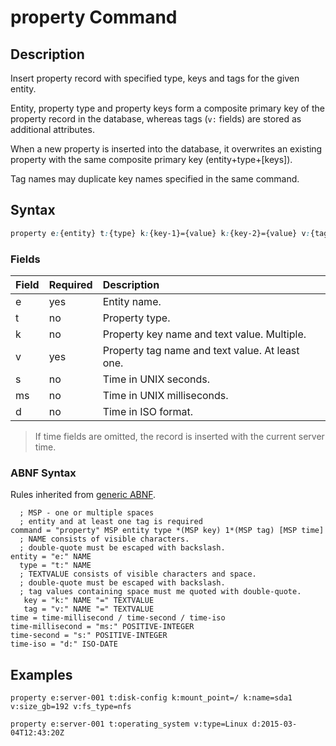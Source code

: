 # property Command

## Description

Insert property record with specified type, keys and tags for the given entity.

Entity, property type and property keys form a composite primary key of the property record in the database, whereas tags (`v:` fields) are stored as additional attributes.

When a new property is inserted into the database, it overwrites an existing property with the same composite primary key (entity+type+[keys]).

Tag names may duplicate key names specified in the same command.

## Syntax

```css
property e:{entity} t:{type} k:{key-1}={value} k:{key-2}={value} v:{tag-1}={text} v:{tag-2}={text} s:{seconds}
```

### Fields

| **Field** | **Required** | **Description** |
|:---|:---|:---|
| e         | yes          | Entity name. |
| t         | no           | Property type. |
| k         | no           | Property key name and text value. Multiple. |
| v         | yes           | Property tag name and text value. At least one. |
| s         | no           | Time in UNIX seconds. | 
| ms        | no           | Time in UNIX milliseconds. | 
| d         | no           | Time in ISO format. | 

> If time fields are omitted, the record is inserted with the current server time.

### ABNF Syntax

Rules inherited from [generic ABNF](generic-abnf.md).

```properties
  ; MSP - one or multiple spaces
  ; entity and at least one tag is required
command = "property" MSP entity type *(MSP key) 1*(MSP tag) [MSP time]
  ; NAME consists of visible characters. 
  ; double-quote must be escaped with backslash.
entity = "e:" NAME
  type = "t:" NAME
  ; TEXTVALUE consists of visible characters and space. 
  ; double-quote must be escaped with backslash. 
  ; tag values containing space must me quoted with double-quote.  
   key = "k:" NAME "=" TEXTVALUE  
   tag = "v:" NAME "=" TEXTVALUE
time = time-millisecond / time-second / time-iso
time-millisecond = "ms:" POSITIVE-INTEGER
time-second = "s:" POSITIVE-INTEGER
time-iso = "d:" ISO-DATE
```

## Examples

```ls
property e:server-001 t:disk-config k:mount_point=/ k:name=sda1 v:size_gb=192 v:fs_type=nfs
```

```ls
property e:server-001 t:operating_system v:type=Linux d:2015-03-04T12:43:20Z
```
